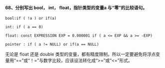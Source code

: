 #### 68、分别写出 bool， int， float，指针类型的变量a 与“零”的⽐较语句。

```
bool:if ( !a ) or if(a)

int: if ( a == 0) 

float: const EXPRESSION EXP = 0.000001 if ( a <= EXP && a >= -EXP) 

pointer : if ( a != NULL) or if(a == NULL)
```

⽆论是 float 还是 double 类型的变量，都有精度限制。所以⼀定要避免将浮点变量⽤“==”或“！=”与数字⽐较，应该设法转化成“>=”或“<=”形式。